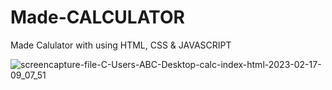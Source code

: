 # Made-CALCULATOR
Made Calulator with using HTML, CSS &amp; JAVASCRIPT


![screencapture-file-C-Users-ABC-Desktop-calc-index-html-2023-02-17-09_07_51](https://user-images.githubusercontent.com/119997675/219718171-f47ab1db-0b34-429f-9b8f-f021a14410d9.png)

